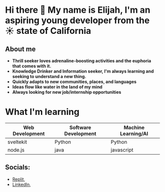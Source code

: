 # Hi there 👋 My name is Elijah, I'm an aspiring young developer from the ☀️ state of California
## About me
- **Thrill seeker loves adrenaline-boosting activities and the euphoria that comes with it.**
- **Knowledge Drinker and Information seeker, I'm always learning and seeking to understand a new thing.**
- **Quickly adapts to new communities, places, and languages**
- **Ideas flow like water in the land of my mind**
- **Always looking for new job/internship opportunities**
# What I'm learning
| Web Development | Software Development | Machine Learning/AI | 
| ----------- | ----------- |-------------|
| sveltekit | Python | Python |
| node.js | java | javascript | 

  ## Socials:
- [Replit](https://replit.com/@Js-Junior),
- [LinkedIn](www.linkedin.com/in/elijah-lightbourn-237303290),
